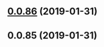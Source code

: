 ## [0.0.86](https://github.com/doomsower/whitewater/compare/@whitewater-guide/caddy@0.0.86...@whitewater-guide/caddy@0.0.86) (2019-01-31)

## 0.0.85 (2019-01-31)
